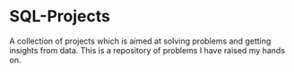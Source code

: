 # SQL-Projects
A collection of projects which is aimed at solving problems and getting insights from data. This is a repository of problems I have raised my hands on.  

